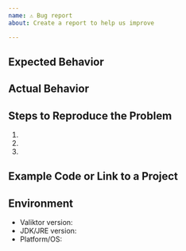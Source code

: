 ```yaml
---
name: ⚠️ Bug report
about: Create a report to help us improve

---
```


## Expected Behavior


## Actual Behavior


## Steps to Reproduce the Problem

  1.
  2.
  3.

## Example Code or Link to a Project


## Environment

  - Valiktor version:
  - JDK/JRE version:
  - Platform/OS:
